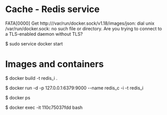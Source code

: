 # Cache - Redis service

FATA[0000] Get http:///var/run/docker.sock/v1.18/images/json: dial unix /var/run/docker.sock: no such file or directory. Are you trying to connect to a TLS-enabled daemon without TLS?

$ sudo service docker start


# Images and containers

$ docker build -t redis_i .

$ docker run -d -p 127.0.0.1:6379:9000 --name redis_c -i -t redis_i

$ docker ps

$ docker exec -it 110c75037fdd bash


